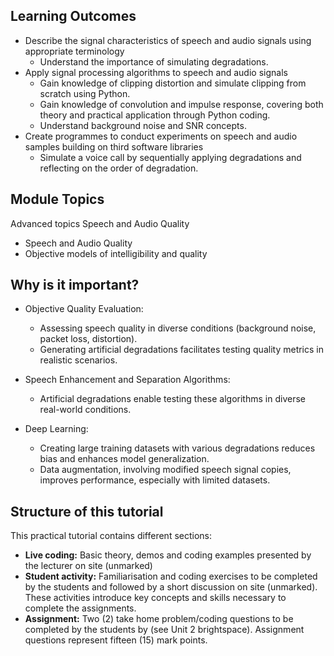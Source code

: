 ## Learning Outcomes
* Describe the signal characteristics of speech and audio signals using
appropriate terminology
  * Understand the importance of simulating degradations.
* Apply signal processing algorithms to speech and audio signals
  * Gain knowledge of clipping distortion and simulate clipping from scratch using Python.
  * Gain knowledge of convolution and impulse response, covering both theory and practical application through Python coding.
  * Understand background noise and SNR concepts.
* Create programmes to conduct experiments on speech and audio samples building on third software libraries
  * Simulate a voice call by sequentially applying degradations and reflecting on the order of degradation.

## Module Topics
Advanced topics Speech and Audio Quality

*   Speech and Audio Quality
*   Objective models of intelligibility and quality

## Why is it important?
* Objective Quality Evaluation:

  * Assessing speech quality in diverse conditions (background noise, packet loss, distortion).
  * Generating artificial degradations facilitates testing quality metrics in realistic scenarios.

* Speech Enhancement and Separation Algorithms:
  * Artificial degradations enable testing these algorithms in diverse real-world conditions.

* Deep Learning:
  * Creating large training datasets with various degradations reduces bias and enhances model generalization.
  * Data augmentation, involving modified speech signal copies, improves performance, especially with limited datasets.

## Structure of this tutorial
This practical tutorial contains different sections:
* **Live coding:** Basic theory, demos and coding examples presented by the lecturer on site (unmarked)
* **Student activity:** Familiarisation and coding exercises to be completed by the students and followed by a short discussion on site (unmarked). These activities introduce key concepts and skills necessary to complete the assignments.
* **Assignment:** Two (2) take home problem/coding questions to be completed by the students by (see Unit 2 brightspace). Assignment questions represent fifteen (15) mark points.

